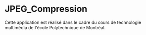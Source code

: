 # JPEG_Compression

Cette application est réalisé dans le cadre du cours de technologie multimédia de l'école Polytechnique de Montréal.